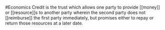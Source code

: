 #Economics 
Credit is the trust which allows one party to provide [[money]] or [[resource]]s to another party wherein the second party does not [[reimburse]] the first party immediately, but promises either to repay or return those resources at a later date.